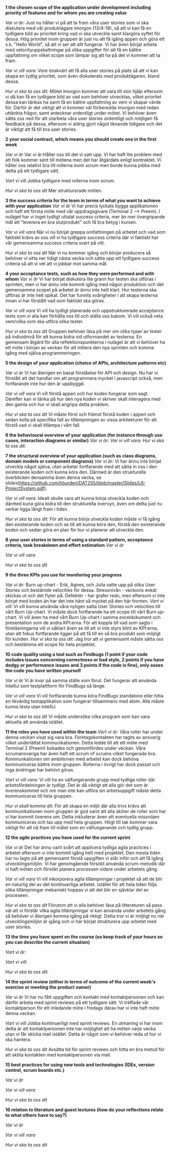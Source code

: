 **1 the chosen scope of the application under development including priority of features and for whom you are creating value**

*Var vi är:* Just nu håller vi på att ta fram våra user stories som vi ska diskutera med vår produktägare imorgon (13/4-18), så att vi kan få en tydligare bild av prioritet kring vad vi ska utveckla samt klargöra syftet för dessa. Hög prioritet inom gruppen är just nu att få igång appen och göra ett s.k. "Hello World", så att vi ser att allt fungerar. Vi har även börjat arbeta med velocityuppskattningar på olika uppgifter för att få en bättre uppfattning om vilket scope som lämpar sig att ha på det vi kommer att ta fram.

*Var vi vill vara:* Vore önskvärt att få alla user stories på plats så att vi kan skapa en tydlig prioritet, som även diskuterats med produktägaren, bland dessa.  

*Hur vi ska ta oss dit:* Mötet imorgon kommer att vara till stor hjälp eftersom vi då kan få en tydligare bild av vad som behöver utvecklas, vilket prioritet dessa kan tänkas ha samt få en bättre uppfattning av vem vi skapar värde för. Därför är det viktigt att vi kommer väl förberedda imorgon med redan uttänkta frågor, samt antecknar ordentligt under mötet. Vi behöver även sätta oss ned för att utarbeta våra user stories ordentligt och möjligen få feedback på dessa, eftersom vi aldrig gjort något liknande tidigare och det är viktigt att få till bra user stories.

**2 your social contract, which means you should create one in the first week**

*Var vi är*
Var vi är:Håller oss till det vi satt upp. Vi har haft lite problem med att folk kommer sent till mötena men det har åtgärdats enligt kontraktet. Vi håller oss relativt bra till rollerna inom scrum men borde kunna jobba med detta på ett tydligare sätt.

*Vart vi vill*
Jobba tydligare med rollerna inom scrum.

*Hur vi ska ta oss dit*
Mer strukturerade möten.


**3 the success criteria for the team in terms of what you want to achieve with your application**
*Var vi är*
Vi har precis lyckats bygga applikationen och haft ett första möte med vår uppdragsgivare (Terminal 2 --> Preem). I nuläget har vi inget tydligt uttalat success criteria, mer än mer övergripande mål att "leverera en bra slutprodukt" och få bra betyg i kursen.

*Var vi vill vara*
När vi nu börjat greppa omfattningen på arbetet och vad som faktiskt krävs av oss vill vi ha tydligare success criteria där vi faktiskt har vår gemensamma success criteria svart på vitt.

*Hur vi ska ta oss dit*
När vi nu kommer igång och börjar producera så behöver vi sitta ner tidigt nästa vecka och sätta upp ett tydligare success criteria så att vi vet att vi jobbar mot samma mål.


**4 your acceptance tests, such as how they were performed and with whom**
*Var vi är*
Vi har börjat diskutera lite grann hur testen ska utföras i sprinten, men vi har ännu inte kommit igång med någon produktion och det gemensamma scopet på arbetet är ännu inte helt klart. Hur testerna ska utföras är inte helt spikat. Det har funnits svårigheter i att skapa testerna innan vi har förstått vad som faktiskt ska göras.

*Var vi vill vara*
Vi vill ha tydligt planerade och uppstrukturerade acceptance tests som vi alla kan förhålla oss till och ställa oss bakom. Vi vill också veta vem/vilka som ska utföra olika tester.

*Hur vi ska ta oss dit*
Gruppen behöver läsa på mer om olika typer av tester på individnivå för att kunna bidra vid utformandet av testerna. En gemensam åtgärd för alla reflektionspunkterna i nuläget är att vi behöver ha ett möte i början av veckan för att initiera den nya sprinten och komma igång med själva programmeringen.


**5 the design of your application (choice of APIs, architecture patterns etc)**

*Var vi är* Vi har återigen en basal förståelse för API och design. Nu har vi förstått att det handlar om att programmera mycket i javascript också, men fortfarande inte hur den är uppbyggd.

*Var vi vill vara* Vi vill förstå appen och hur koden fungerar som sagt. Därefter kan vi tänka på hur den nya koden vi skriver skall interagera med den gamla och hur vi skall angripa detta problem.

*Hur vi ska ta oss dit* Vi måste först och främst förstå koden i appen och sedan kolla på specifika fall av tillämpningen av vissa arkitekturer för att förstå vad vi skall tillämpa i vårt fall.


**6 the behavioural overview of your application (for instance through use cases, interaction diagrams or similar)**
*Var vi är:*
*Var vi vill vara:*
*Hur vi ska ta oss dit:*


**7 the structural overview of your application (such as class diagrams, domain models or component diagrams)**
*Var vi är:*  Vi har ännu inte börjat utveckla något själva, utan arbetar fortfarande med att sätta in oss i den existerande koden och kunna köra den. Därmed är den strukturella överblicken densamma även denna vecka, se slides(https://github.com/hburden/DAT255/blob/master/Slides/L6-ProjectSystem.pdf).

*Var vi vill vara:*  Idealt skulle vara att kunna börja utveckla koden och därmed kuna göra bidra till den strukturella övervyn, även om detta just nu verkar ligga långt fram i tiden.

*Hur vi ska ta oss dit:* För att kunna börja utveckla koden måste vi få igång den existerande koden och se till att kunna köra den, förstå den existerande koden och sedan göra en plan för hur vi planerar att utveckla den.

**8 your user stories in terms of using a standard pattern, acceptance criteria, task breakdown and effort estimation**
*Var vi är*

*Var vi vill vara*

*Hur vi ska ta oss dit*


**9 the three KPIs you use for monitoring your progress**

*Var vi är:*
Burn up-chart - Erik, Agnes, och Julia satte upp på olika User Stories och bestämde velocities för dessa. 
Stressnivån - veckovis enkät skickas ut och det flyter på. 
Defekter - har grafer redo, men eftersom vi inte börjat med koden än har det inte hänt så mycket på den här fronten. 
*Vart vi vill:*
Vi vill kunna använda våra nyligen satta User Stories och velocities till vårt Burn Up-chart. Vi måste dock fortfarande ha ett scope till vårt Burn up-chart. Vi vill även ha med vårt Burn Up-chart i samma exceldokument och presentation som de andra KPI:erna. 
För att koppla till vad som sagts i föreläsningarna vill vi såklart även se till att vi inte styrs blint av KPI:erna, utan att fokus fortfarande ligger på att få till en så bra produkt som möjligt för kunden.
*Hur vi ska ta oss dit:*
Jag tror att vi gemensamt måste sätta oss och bestämma ett scope för hela projektet. 


**10 code quality using a tool such as Findbugs (1 point if your code includes issues concerning correctness or bad style, 2 points if you have dodgy or performance issues and 3 points if the code is fine), only asses the code you have written yourself**

*Var vi är* Vi är kvar på samma ställe som förut. Det fungerar att använda IntelliJ som testplattform för FindBugs så länge.

*Var vi vill vara* Vi vill fortfarande kunna köra FindBugs standalone eller hitta en likvärdig testapplikation som fungerar tillsammans med atom. Alla måste kunna testa  utan IntelliJ.

*Hur vi ska ta oss dit* Vi måste undersöka vilka program som kan vara aktuella att använda istället.

**11 the roles you have used within the team**
*Vart vi är:* Våra roller har under denna veckan visat sig vara bra. Företagskontakten har tagits av ansvarig vilket underlättat kommunikationen. Detta ledde till att ett möte med Terminal 2 (Preem) bokades och genomfördes under veckan. Våra scrumansvariga har även haft ett scrum of scrums vilket fungerade bra. Kommunkationen om ambitionen med arbetet kan dock behöva kommuniceras bättre inom gruppen. Rollerna i övrigt har dock passat och inga ändringar har behövt göras.

*Vart vi vill vara:*
Vi vill ha en välfungerande grupp med tydliga roller där arbetsfördelningen är tydligt. Det är då viktigt att alla gör det som är överenskommet och om man inte kan utföra sin arbetsuppgift måste detta kommuniceras till hela gruppen.

*Hur vi skall komma dit:*
För att skapa en miljö där alla trivs krävs att kommunikationen inom gruppen är god samt att alla sköter de roller som har vi har kommit överens om. Detta inkluderar även att eventuella missnöjen kommuniceras och tas upp med hela gruppen. Högt till tak kommer vara viktigt för att nå fram till målet som en välfungerande och tydlig grupp.


**12 the agile practices you have used for the current sprint**

*Var vi är*
Det har ännu varit svårt att applicera tydliga agila practices i arbetet eftersom vi inte kommit igång helt med projektet. Den mesta tiden har nu lagts på att gemensamt förstå uppgiften vi står inför och att få igång utvecklingsmiljön. Vi har genomgående försökt använda scrum-metodik där vi haft möten och försökt planera processen vidare under arbetets gång.

*Var vi vill vara*
Vi vill inkorporera agila tillämpningar i projektet så att de blir en naturlig del av det kontinuerliga arbetet. Istället för att hela tiden följa olika tillämpningar mekaniskt hoppas vi att det blir en sjävklar del av proceseen.

*Hur vi ska ta oss dit*
Förutom att vi alla behöver läsa på litteraturen så pass väl att vi förstår vilka agila tillämpningar vi kan använda under arbetets gång så behöver vi återigen komma igång på riktigt. Detta tror vi är möjligt nu när utvecklingsmiljön är igång och vi har börjat strukturera upp arbetet med user stories.


**13 the time you have spent on the course (so keep track of your hours so you can describe the current situation)**

*Vart vi är:*


*Vart vi vill:*


*Hur vi ska ta oss dit:*


**14 the sprint review (either in terms of outcome of the current week's exercise or meeting the product owner)**

*Var vi är*
Vi har nu fått uppgiften och kontakt med kontaktpersonen och kan därför arbeta med sprint reviews på ett tydligare sätt. Vi träffade vår kontaktperson för ett inledande möte i fredags därav har vi inte haft möte denna veckan.

*Vart vi vill*
Jobba kontinuerligt med sprint reviews. En utmaning vi har inom detta är att kontaktpersonen inte har möjlighet att ha möten varje vecka utan vi får skicka mail istället. Detta är något som vi behöver reda ut hur vi ska hantera.  

*Hur vi ska ta oss dit*
Avsätta tid för sprint reviews och hitta en bra metod för att sköta kontakten med kontaktpersonen via mail.


**15 best practices for using new tools and technologies (IDEs, version control, scrum boards etc.)**

*Var vi är*


*Var vi vill vara*


*Hur vi ska ta oss dit*


**16 relation to literature and guest lectures (how do your reflections relate to what others have to say?)**

*Var vi är*



*Var vi vill vara*



*Hur vi ska ta oss dit*
